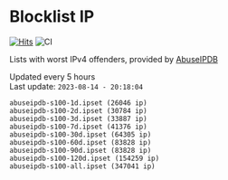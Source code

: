 # Blocklist IP

[![Hits](https://hits.seeyoufarm.com/api/count/incr/badge.svg?url=https%3A%2F%2Fgithub.com%2Fborestad%2Fblocklist-ip%2F&count_bg=%2379C83D&title_bg=%23555555&icon=&icon_color=%23E7E7E7&title=hits&edge_flat=false)](https://hits.seeyoufarm.com)  ![CI](https://img.shields.io/github/workflow/status/borestad/blocklist-ip/CI?style=flat-square)

Lists with worst IPv4 offenders, provided by [AbuseIPDB](https://www.abuseipdb.com/)

<!-- FOOTER-PLACEHOLDER -->
Updated every 5 hours<br>
Last update: `2023-08-14 - 20:18:04`
```
abuseipdb-s100-1d.ipset (26046 ip)
abuseipdb-s100-2d.ipset (30784 ip)
abuseipdb-s100-3d.ipset (33887 ip)
abuseipdb-s100-7d.ipset (41376 ip)
abuseipdb-s100-30d.ipset (64305 ip)
abuseipdb-s100-60d.ipset (83828 ip)
abuseipdb-s100-90d.ipset (83828 ip)
abuseipdb-s100-120d.ipset (154259 ip)
abuseipdb-s100-all.ipset (347041 ip)
```
